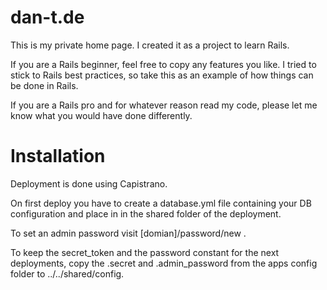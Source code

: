 dan-t.de
========

This is my private home page. I created it as a project to learn Rails.

If you are a Rails beginner, feel free to copy any features you like. I tried to stick to Rails best practices, so take this as an example of how things can be done in Rails.

If you are a Rails pro and for whatever reason read my code, please let me know what you would have done differently.

Installation
============

Deployment is done using Capistrano.

On first deploy you have to create a database.yml file containing your DB configuration and place in in the shared folder of the deployment.

To set an admin password visit [domian]/password/new .

To keep the secret\_token and the password constant for the next deployments, copy the .secret and .admin\_password from the apps config folder to ../../shared/config.
